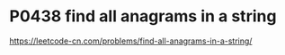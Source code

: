 # P0438 find all anagrams in a string

https://leetcode-cn.com/problems/find-all-anagrams-in-a-string/
